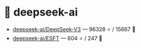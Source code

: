 # 👤 deepseek-ai

- [deepseek-ai/DeepSeek-V3](https://github.com/deepseek-ai/DeepSeek-V3) — 96328 ⭐️ / 15667 🍴
- [deepseek-ai/ESFT](https://github.com/deepseek-ai/ESFT) — 604 ⭐️ / 247 🍴
